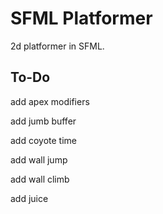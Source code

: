 # SFML Platformer

2d platformer in SFML.

## To-Do

add apex modifiers

add jumb buffer

add coyote time

add wall jump

add wall climb

add juice
